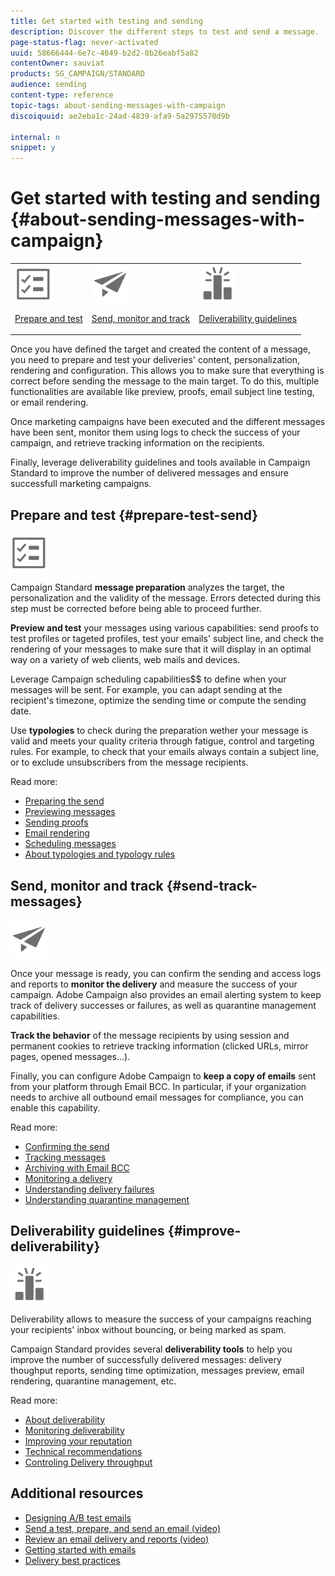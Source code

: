 ```yaml
---
title: Get started with testing and sending
description: Discover the different steps to test and send a message.
page-status-flag: never-activated
uuid: 58666444-6e7c-4049-b2d2-8b26eabf5a82
contentOwner: sauviat
products: SG_CAMPAIGN/STANDARD
audience: sending
content-type: reference
topic-tags: about-sending-messages-with-campaign
discoiquuid: ae2eba1c-24ad-4839-afa9-5a2975570d9b

internal: n
snippet: y
---
```


# Get started with testing and sending {#about-sending-messages-with-campaign}

<table>
<tr>
<td><img src="assets/do-not-localize/icon_prepare.svg" width="60px"><p><a href="#prepare-test-send">Prepare and test</a></p></td>
<td><img src="assets/do-not-localize/icon_send.svg" width="60px"><p><a href="#send-track-messages">Send, monitor and track</a></p></td>
<td><img src="assets/do-not-localize/icon_deliverability.svg" width="60px"><p><a href="#improve-deliverability">Deliverability guidelines</a></p></td></tr>
</table>

Once you have defined the target and created the content of a message, you need to prepare and test your deliveries' content, personalization, rendering and configuration. This allows you to make sure that everything is correct before sending the message to the main target. To do this, multiple functionalities are available like preview, proofs, email subject line testing, or email rendering.

Once marketing campaigns have been executed and the different messages have been sent, monitor them using logs to check the success of your campaign, and retrieve tracking information on the recipients.

Finally, leverage deliverability guidelines and tools available in Campaign Standard to improve the number of delivered messages and ensure successfull marketing campaigns.

## Prepare and test {#prepare-test-send}

<img src="assets/do-not-localize/icon_prepare.svg" width="60px">

Campaign Standard **message preparation** analyzes the target, the personalization and the validity of the message. Errors detected during this step must be corrected before being able to proceed further.

**Preview and test** your messages using various capabilities: send proofs to test profiles or tageted profiles, test your emails' subject line, and check the rendering of your messages to make sure that it will display in an optimal way on a variety of web clients, web mails and devices.

Leverage Campaign scheduling capabilities$$ to define when your messages will be sent. For example, you can adapt sending at the recipient's timezone, optimize the sending time or compute the sending date.

Use **typologies** to check during the preparation wether your message is valid and meets your quality criteria through fatigue, control and targeting rules. For example, to check that your emails always contain a subject line, or to exclude unsubscribers from the message recipients.

Read more:

* [Preparing the send](../../sending/using/preparing-the-send.md)
* [Previewing messages](../../sending/using/previewing-messages.md)
* [Sending proofs](../../sending/using/sending-proofs.md)
* [Email rendering](../../sending/using/email-rendering.md)
* [Scheduling messages](../../sending/using/about-scheduling-messages.md)
* [About typologies and typology rules](../../sending/using/about-typology-rules.md)

## Send, monitor and track {#send-track-messages}

<img src="assets/do-not-localize/icon_send.svg"  width="60px">

Once your message is ready, you can confirm the sending and access logs and reports to **monitor the delivery** and measure the success of your campaign. Adobe Campaign also provides an email alerting system to keep track of delivery successes or failures, as well as quarantine management capabilities.

**Track the behavior** of the message recipients by using session and permanent cookies to retrieve tracking information (clicked URLs, mirror pages, opened messages...).

Finally, you can configure Adobe Campaign to **keep a copy of emails** sent from your platform through Email BCC. In particular, if your organization needs to archive all outbound email messages for compliance, you can enable this capability.

Read more:

* [Confirming the send](../../sending/using/confirming-the-send.md)
* [Tracking messages](../../sending/using/tracking-messages.md)
* [Archiving with Email BCC](../../sending/using/archiving.md)
* [Monitoring a delivery](../../sending/using/monitoring-a-delivery.md)
* [Understanding delivery failures](../../sending/using/understanding-delivery-failures.md)
* [Understanding quarantine management](../../sending/using/understanding-quarantine-management.md)

## Deliverability guidelines {#improve-deliverability}

<img src="assets/do-not-localize/icon_deliverability.svg"  width="60px">

Deliverability allows to measure the success of your campaigns reaching your recipients' inbox without bouncing, or being marked as spam.

Campaign Standard provides several **deliverability tools** to help you improve the number of successfully delivered messages: delivery thoughput reports, sending time optimization, messages preview, email rendering, quarantine management, etc.

Read more:

* [About deliverability](../../sending/using/about-deliverability.md)
* [Monitoring deliverability](../../sending/using/monitor-deliverability.md)
* [Improving your reputation](../../sending/using/improving-reputation.md)
* [Technical recommendations](../../sending/using/technical-recommendations.md)
* [Controling Delivery throughput](../../reporting/using/delivery-throughput.md)

## Additional resources

* [Designing A/B test emails](../../channels/using/designing-an-a-b-test-email.md)
* [Send a test, prepare, and send an email (video)](https://docs.adobe.com/content/help/en/campaign-standard-learn/tutorials/communication-channels/email/sending-test-preparing-sending-email.html)
* [Review an email delivery and reports (video)](https://docs.adobe.com/content/help/en/campaign-standard-learn/tutorials/communication-channels/email/reviewing-personalized-email-delivery-and-reports.html)
* [Getting started with emails](https://helpx.adobe.com/campaign/kb/acs-get-started-with-emails.html)
* [Delivery best practices](https://helpx.adobe.com/campaign/kb/delivery-best-practices.html)